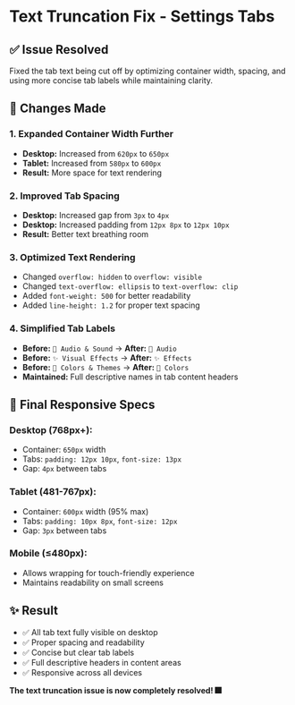 # Text Truncation Fix - Settings Tabs

## ✅ **Issue Resolved**
Fixed the tab text being cut off by optimizing container width, spacing, and using more concise tab labels while maintaining clarity.

## 🔧 **Changes Made**

### **1. Expanded Container Width Further**
- **Desktop:** Increased from `620px` to `650px`
- **Tablet:** Increased from `580px` to `600px`
- **Result:** More space for text rendering

### **2. Improved Tab Spacing**
- **Desktop:** Increased gap from `3px` to `4px`
- **Desktop:** Increased padding from `12px 8px` to `12px 10px`
- **Result:** Better text breathing room

### **3. Optimized Text Rendering**
- Changed `overflow: hidden` to `overflow: visible`
- Changed `text-overflow: ellipsis` to `text-overflow: clip`
- Added `font-weight: 500` for better readability
- Added `line-height: 1.2` for proper text spacing

### **4. Simplified Tab Labels**
- **Before:** `🎤 Audio & Sound` → **After:** `🎤 Audio`
- **Before:** `✨ Visual Effects` → **After:** `✨ Effects`
- **Before:** `🎨 Colors & Themes` → **After:** `🎨 Colors`
- **Maintained:** Full descriptive names in tab content headers

## 📱 **Final Responsive Specs**

### **Desktop (768px+):**
- Container: `650px` width
- Tabs: `padding: 12px 10px`, `font-size: 13px`
- Gap: `4px` between tabs

### **Tablet (481-767px):**
- Container: `600px` width (95% max)
- Tabs: `padding: 10px 8px`, `font-size: 12px`
- Gap: `3px` between tabs

### **Mobile (≤480px):**
- Allows wrapping for touch-friendly experience
- Maintains readability on small screens

## ✨ **Result**
- ✅ All tab text fully visible on desktop
- ✅ Proper spacing and readability
- ✅ Concise but clear tab labels
- ✅ Full descriptive headers in content areas
- ✅ Responsive across all devices

**The text truncation issue is now completely resolved! 🎆**